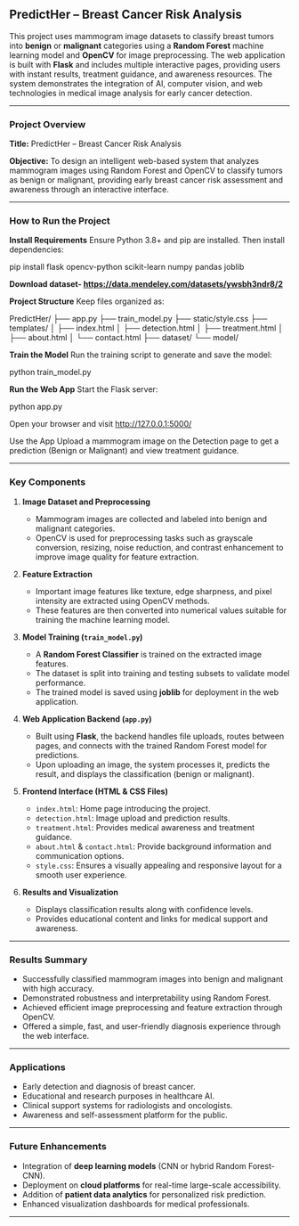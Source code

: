 ## **PredictHer – Breast Cancer Risk Analysis**

This project uses mammogram image datasets to classify breast tumors into **benign** or **malignant** categories using a **Random Forest** machine learning model and **OpenCV** for image preprocessing. The web application is built with **Flask** and includes multiple interactive pages, providing users with instant results, treatment guidance, and awareness resources. The system demonstrates the integration of AI, computer vision, and web technologies in medical image analysis for early cancer detection.

---

### **Project Overview**

**Title:**
PredictHer – Breast Cancer Risk Analysis

**Objective:**
To design an intelligent web-based system that analyzes mammogram images using Random Forest and OpenCV to classify tumors as benign or malignant, providing early breast cancer risk assessment and awareness through an interactive interface.

---
### **How to Run the Project**

**Install Requirements**
Ensure Python 3.8+ and pip are installed.
Then install dependencies:

pip install flask opencv-python scikit-learn numpy pandas joblib

**Download dataset- https://data.mendeley.com/datasets/ywsbh3ndr8/2**

**Project Structure**
Keep files organized as:

PredictHer/
├── app.py
├── train_model.py
├── static/style.css
├── templates/
│   ├── index.html
│   ├── detection.html
│   ├── treatment.html
│   ├── about.html
│   └── contact.html
├── dataset/
└── model/


**Train the Model**
Run the training script to generate and save the model:

python train_model.py


**Run the Web App**
Start the Flask server:

python app.py

Open your browser and visit http://127.0.0.1:5000/

Use the App
Upload a mammogram image on the Detection page to get a prediction (Benign or Malignant) and view treatment guidance.

---
### **Key Components**

1. **Image Dataset and Preprocessing**

   * Mammogram images are collected and labeled into benign and malignant categories.
   * OpenCV is used for preprocessing tasks such as grayscale conversion, resizing, noise reduction, and contrast enhancement to improve image quality for feature extraction.

2. **Feature Extraction**

   * Important image features like texture, edge sharpness, and pixel intensity are extracted using OpenCV methods.
   * These features are then converted into numerical values suitable for training the machine learning model.

3. **Model Training (`train_model.py`)**

   * A **Random Forest Classifier** is trained on the extracted image features.
   * The dataset is split into training and testing subsets to validate model performance.
   * The trained model is saved using **joblib** for deployment in the web application.

4. **Web Application Backend (`app.py`)**

   * Built using **Flask**, the backend handles file uploads, routes between pages, and connects with the trained Random Forest model for predictions.
   * Upon uploading an image, the system processes it, predicts the result, and displays the classification (benign or malignant).

5. **Frontend Interface (HTML & CSS Files)**

   * `index.html`: Home page introducing the project.
   * `detection.html`: Image upload and prediction results.
   * `treatment.html`: Provides medical awareness and treatment guidance.
   * `about.html` & `contact.html`: Provide background information and communication options.
   * `style.css`: Ensures a visually appealing and responsive layout for a smooth user experience.

6. **Results and Visualization**

   * Displays classification results along with confidence levels.
   * Provides educational content and links for medical support and awareness.

---

### **Results Summary**

* Successfully classified mammogram images into benign and malignant with high accuracy.
* Demonstrated robustness and interpretability using Random Forest.
* Achieved efficient image preprocessing and feature extraction through OpenCV.
* Offered a simple, fast, and user-friendly diagnosis experience through the web interface.

---

### **Applications**

* Early detection and diagnosis of breast cancer.
* Educational and research purposes in healthcare AI.
* Clinical support systems for radiologists and oncologists.
* Awareness and self-assessment platform for the public.

---

### **Future Enhancements**

* Integration of **deep learning models** (CNN or hybrid Random Forest-CNN).
* Deployment on **cloud platforms** for real-time large-scale accessibility.
* Addition of **patient data analytics** for personalized risk prediction.
* Enhanced visualization dashboards for medical professionals.

---
